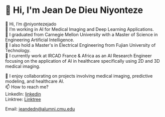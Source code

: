 # 👋 Hi, I'm Jean De Dieu Niyonteze

👋 Hi, I’m @niyontezejado  
👀 I’m working in AI for Medical Imaging and Deep Learning Applications.  
🌱 I graduated from Carnegie Mellon University with a Master of Science in Engineering Artificial Intelligence.  
🌱 I also hold a Master's in Electrical Engineering from Fujian University of Technology.  
🌱 I currently work at IRCAD France & Africa as an AI Research Engineer focusing on the application of AI in healthcare specifically using 2D and 3D medical imaging.  

💞️ I enjoy collaborating on projects involving medical imaging, predictive modeling, and healthcare AI.  
📫 How to reach me?  
LinkedIn: [linkedin](https://linkedin.com/in/jean-de-dieu-niyonteze-309984110)  
Linktree: [Linktree](https://linktr.ee/jniyonteze) 

Email: jeandedn@alumni.cmu.edu  



